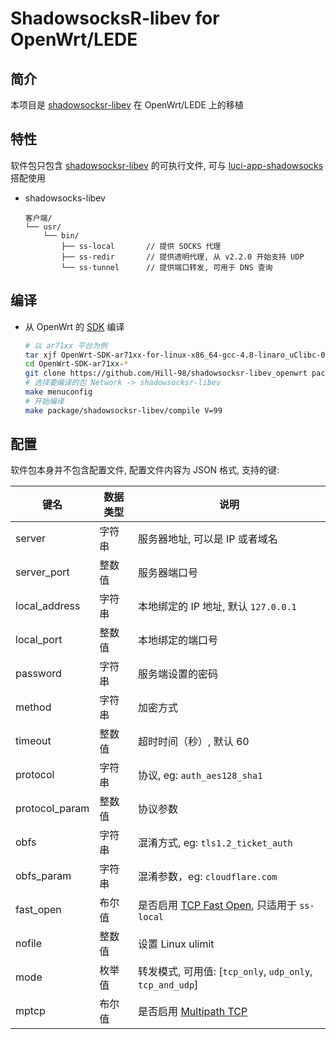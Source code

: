 ShadowsocksR-libev for OpenWrt/LEDE
===

简介
---

 本项目是 [shadowsocksr-libev][1] 在 OpenWrt/LEDE 上的移植  

特性
---

软件包只包含 [shadowsocksr-libev][1] 的可执行文件, 可与 [luci-app-shadowsocks][3] 搭配使用

 - shadowsocks-libev

   ```
   客户端/
   └── usr/
       └── bin/
           ├── ss-local       // 提供 SOCKS 代理
           ├── ss-redir       // 提供透明代理, 从 v2.2.0 开始支持 UDP
           └── ss-tunnel      // 提供端口转发, 可用于 DNS 查询
   ```

编译
---

 - 从 OpenWrt 的 [SDK][S] 编译

   ```bash
   # 以 ar71xx 平台为例
   tar xjf OpenWrt-SDK-ar71xx-for-linux-x86_64-gcc-4.8-linaro_uClibc-0.9.33.2.tar.bz2
   cd OpenWrt-SDK-ar71xx-*
   git clone https://github.com/Hill-98/shadowsocksr-libev_openwrt package/shadowsocksr-libev
   # 选择要编译的包 Network -> shadowsocksr-libev
   make menuconfig
   # 开始编译
   make package/shadowsocksr-libev/compile V=99
   ```

配置
---

   软件包本身并不包含配置文件, 配置文件内容为 JSON 格式, 支持的键:  

   键名           | 数据类型 | 说明
   ---------------|----------|-----------------------------------------------
   server         | 字符串   | 服务器地址, 可以是 IP 或者域名
   server_port    | 整数值   | 服务器端口号
   local_address  | 字符串   | 本地绑定的 IP 地址, 默认 `127.0.0.1`
   local_port     | 整数值   | 本地绑定的端口号
   password       | 字符串   | 服务端设置的密码
   method         | 字符串   | 加密方式
   timeout        | 整数值   | 超时时间（秒）, 默认 60
   protocol       | 字符串   | 协议, eg: `auth_aes128_sha1`
   protocol_param | 整数值   | 协议参数
   obfs           | 字符串   | 混淆方式, eg: `tls1.2_ticket_auth`
   obfs_param     | 字符串   | 混淆参数，eg: `cloudflare.com`
   fast_open      | 布尔值   | 是否启用 [TCP Fast Open][F], 只适用于 `ss-local`
   nofile         | 整数值   | 设置 Linux ulimit
   mode           | 枚举值   | 转发模式, 可用值: [`tcp_only`, `udp_only`, `tcp_and_udp`]
   mptcp          | 布尔值   | 是否启用 [Multipath TCP][M]


  [1]: https://github.com/shadowsocksr/shadowsocksr-libev
  [3]: https://github.com/shadowsocks/luci-app-shadowsocks
  [F]: https://github.com/shadowsocks/shadowsocks/wiki/TCP-Fast-Open
  [S]: https://wiki.openwrt.org/doc/howto/obtain.firmware.sdk
  [M]: https://www.multipath-tcp.org/

